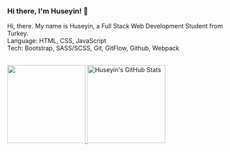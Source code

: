 
### Hi there, I'm Huseyin! 👋
Hi, there. My name is Huseyin, a Full Stack Web Development Student from Turkey. <br>
Language: HTML, CSS, JavaScript  <br>
Tech: Bootstrap, SASS/SCSS, Git, GitFlow, Github, Webpack 
<br>
<br>

<a href="https://github.com/huseyinbiyik">
  <img height="180em" src="https://github-readme-stats.vercel.app/api/top-langs/?username=huseyinbiyik&layout=compact" />
</a>
<a href="https://github.com/huseyinbiyik">
  <img height="180em" src="https://github-readme-stats.vercel.app/api?username=huseyinbiyik&show_icons=true" alt="Huseyin's GitHub Stats" />
</a>
